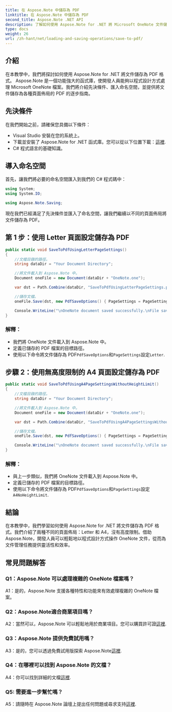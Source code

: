 ```yaml
---
title: 在 Aspose.Note 中儲存為 PDF
linktitle: 在 Aspose.Note 中儲存為 PDF
second_title: Aspose.Note .NET API
description: 了解如何使用 Aspose.Note for .NET 將 Microsoft OneNote 文件儲存為 PDF 格式。包含 Letter 和 A4 頁面佈局程式碼範例的逐步教學。
type: docs
weight: 26
url: /zh-hant/net/loading-and-saving-operations/save-to-pdf/
---
```

## 介紹

在本教學中，我們將探討如何使用 Aspose.Note for .NET 將文件儲存為 PDF 格式。 Aspose.Note 是一個功能強大的函式庫，使開發人員能夠以程式設計方式處理 Microsoft OneNote 檔案。我們將介紹先決條件、匯入命名空間，並提供將文件儲存為各種頁面佈局的 PDF 的逐步指南。

## 先決條件

在我們開始之前，請確保您具備以下條件：

- Visual Studio 安裝在您的系統上。
- 下載並安裝了 Aspose.Note for .NET 函式庫。您可以從以下位置下載：[這裡](https://releases.aspose.com/note/net/).
- C# 程式語言的基礎知識。

## 導入命名空間

首先，讓我們將必要的命名空間匯入到我們的 C# 程式碼中：

```csharp
using System;
using System.IO;

using Aspose.Note.Saving;
```

現在我們已經滿足了先決條件並匯入了命名空間，讓我們繼續以不同的頁面佈局將文件儲存為 PDF。

## 第 1 步：使用 Letter 頁面設定儲存為 PDF


```csharp
public static void SaveToPdfUsingLetterPageSettings()
{
    //文檔目錄的路徑。
    string dataDir = "Your Document Directory";

    //將文件載入到 Aspose.Note 中。
    Document oneFile = new Document(dataDir + "OneNote.one");

    var dst = Path.Combine(dataDir, "SaveToPdfUsingLetterPageSettings.pdf");

    //儲存文檔。
    oneFile.Save(dst, new PdfSaveOptions() { PageSettings = PageSettings.Letter });

    Console.WriteLine("\nOneNote document saved successfully.\nFile saved at " + dst);
}
```

### 解釋：

- 我們將 OneNote 文件載入到 Aspose.Note 中。
- 定義已儲存的 PDF 檔案的目標路徑。
- 使用以下命令將文件儲存為 PDF`PdfSaveOptions`和`PageSettings`設定`Letter`.

## 步驟 2：使用無高度限制的 A4 頁面設定儲存為 PDF

```csharp
public static void SaveToPdfUsingA4PageSettingsWithoutHeightLimit()
{
    //文檔目錄的路徑。
    string dataDir = "Your Document Directory";

    //將文件載入到 Aspose.Note 中。
    Document oneFile = new Document(dataDir + "OneNote.one");

    var dst = Path.Combine(dataDir, "SaveToPdfUsingA4PageSettingsWithoutHeightLimit.pdf");

    //儲存文檔。
    oneFile.Save(dst, new PdfSaveOptions() { PageSettings = PageSettings.A4NoHeightLimit });

    Console.WriteLine("\nOneNote document saved successfully.\nFile saved at " + dst);
}
```

### 解釋：

- 與上一步類似，我們將 OneNote 文件載入到 Aspose.Note 中。
- 定義已儲存的 PDF 檔案的目標路徑。
- 使用以下命令將文件儲存為 PDF`PdfSaveOptions`和`PageSettings`設定`A4NoHeightLimit`.

## 結論

在本教學中，我們學習如何使用 Aspose.Note for .NET 將文件儲存為 PDF 格式。我們介紹了兩種不同的頁面佈局：Letter 和 A4，沒有高度限制。借助 Aspose.Note，開發人員可以輕鬆地以程式設計方式操作 OneNote 文件，從而為文件管理任務提供靈活性和效率。

## 常見問題解答

### Q1：Aspose.Note 可以處理複雜的 OneNote 檔案嗎？

A1：是的，Aspose.Note 支援各種特性和功能來有效處理複雜的 OneNote 檔案。

### Q2：Aspose.Note適合商業項目嗎？

 A2：當然可以，Aspose.Note 可以輕鬆地用於商業項目。您可以購買許可證[這裡](https://purchase.aspose.com/buy).

### Q3：Aspose.Note 提供免費試用嗎？

A3：是的，您可以透過免費試用版探索 Aspose.Note[這裡](https://releases.aspose.com/).

### Q4：在哪裡可以找到 Aspose.Note 的文檔？

 A4：你可以找到詳細的文檔[這裡](https://reference.aspose.com/note/net/).

### Q5: 需要進一步幫忙嗎？

 A5：請隨時在 Aspose.Note 論壇上提出任何問題或尋求支持[這裡](https://forum.aspose.com/c/note/28).